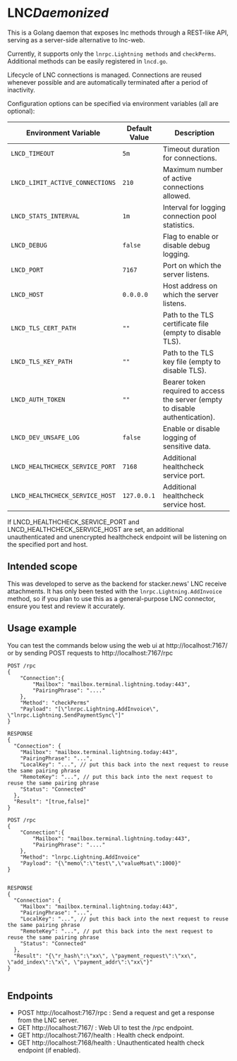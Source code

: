 # LNC*Daemonized* 

This is a Golang daemon that exposes lnc methods through a REST-like API, serving as a server-side alternative to lnc-web.

Currently, it supports only the `lnrpc.Lightning methods` and `checkPerms`.
Additional methods can be easily registered in `lncd.go`.

Lifecycle of LNC connections is managed. Connections are reused whenever possible and are automatically terminated after a period of inactivity.

Configuration options can be specified via environment variables (all are optional):


| Environment Variable    | Default Value   | Description                                                                 |
|-------------------------|-----------------|-----------------------------------------------------------------------------|
| `LNCD_TIMEOUT`           | `5m` | Timeout duration for connections.                                           |
| `LNCD_LIMIT_ACTIVE_CONNECTIONS` | `210`           | Maximum number of active connections allowed.                               |
| `LNCD_STATS_INTERVAL`    | `1m` | Interval for logging connection pool statistics.                            |
| `LNCD_DEBUG`             | `false`         | Flag to enable or disable debug logging.                                    |
| `LNCD_PORT`     | `7167`          | Port on which the  server listens.                                  |
| `LNCD_HOST`     | `0.0.0.0`       | Host address on which the server listens.                          |
| `LNCD_TLS_CERT_PATH`    | `""`            | Path to the TLS certificate file (empty to disable TLS).                   |
| `LNCD_TLS_KEY_PATH`     | `""`            | Path to the TLS key file (empty to disable TLS).                           |
| `LNCD_AUTH_TOKEN`       | `""`            | Bearer token required to access the server (empty to disable authentication). |
| `LNCD_DEV_UNSAFE_LOG`    | `false`         | Enable or disable logging of sensitive data.                       |
| `LNCD_HEALTHCHECK_SERVICE_PORT`    | `7168`         | Additional healthcheck service port.  |
| `LNCD_HEALTHCHECK_SERVICE_HOST`    | `127.0.0.1`        | Additional healthcheck service host.  |

If LNCD_HEALTHCHECK_SERVICE_PORT and LNCD_HEALTHCHECK_SERVICE_HOST are set, an additional unauthenticated and unencrypted healthcheck endpoint will be listening on the specified port and host.


## Intended scope

This was developed to serve as the backend for stacker.news' LNC receive attachments. 
It has only been tested with the `lnrpc.Lightning.AddInvoice` method, so if you plan to use this as a general-purpose LNC connector, ensure you test and review it accurately.


## Usage example

You can test the commands below using the web ui at http://localhost:7167/ or by sending POST requests to http://localhost:7167/rpc

```
POST /rpc
{
    "Connection":{
        "Mailbox": "mailbox.terminal.lightning.today:443",
        "PairingPhrase": "...."        
    },
	"Method": "checkPerms"
	"Payload": "[\"lnrpc.Lightning.AddInvoice\", \"lnrpc.Lightning.SendPaymentSync\"]" 
}

RESPONSE 
{
  "Connection": {
    "Mailbox": "mailbox.terminal.lightning.today:443",
    "PairingPhrase": "...",
    "LocalKey": "...", // put this back into the next request to reuse the same pairing phrase
    "RemoteKey": "...", // put this back into the next request to reuse the same pairing phrase
    "Status": "Connected"
  },
  "Result": "[true,false]"
}

```

```
POST /rpc
{
    "Connection":{
        "Mailbox": "mailbox.terminal.lightning.today:443",
        "PairingPhrase": "...."        
    },
	"Method": "lnrpc.Lightning.AddInvoice"
	"Payload": "{\"memo\":\"test\",\"valueMsat\":1000}"
}


RESPONSE
{
  "Connection": {
    "Mailbox": "mailbox.terminal.lightning.today:443",
    "PairingPhrase": "...",
    "LocalKey": "...", // put this back into the next request to reuse the same pairing phrase
    "RemoteKey": "...", // put this back into the next request to reuse the same pairing phrase
    "Status": "Connected"
  },
  "Result": "{\"r_hash\":\"xx\", \"payment_request\":\"xx\", \"add_index\":\"x\", \"payment_addr\":\"xx\"}"
}


```


## Endpoints

- POST http://localhost:7167/rpc : Send a request and get a response from the LNC server.
- GET http://localhost:7167/ : Web UI to test the /rpc endpoint.
- GET http://localhost:7167/health : Health check endpoint.
- GET http://localhost:7168/health : Unauthenticated health check endpoint (if enabled).
